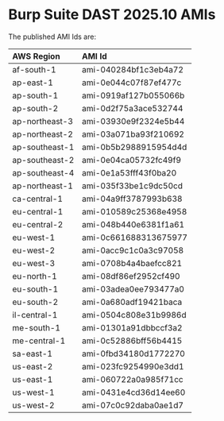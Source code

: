 # Burp Suite DAST 2025.10 AMIs

The published AMI Ids are:

| AWS Region | AMI Id |
| :--------- | :----- |
| af-south-1 | ami-040284bf1c3eb4a72 |
| ap-east-1 | ami-0e044c07f87ef477c |
| ap-south-1 | ami-0919af127b055066b |
| ap-south-2 | ami-0d2f75a3ace532744 |
| ap-northeast-3 | ami-03930e9f2324e5b44 |
| ap-northeast-2 | ami-03a071ba93f210692 |
| ap-southeast-1 | ami-0b5b2988915954d4d |
| ap-southeast-2 | ami-0e04ca05732fc49f9 |
| ap-southeast-4 | ami-0e1a53fff43f0ba20 |
| ap-northeast-1 | ami-035f33be1c9dc50cd |
| ca-central-1 | ami-04a9ff3787993b638 |
| eu-central-1 | ami-010589c25368e4958 |
| eu-central-2 | ami-048b440e6381f1a61 |
| eu-west-1 | ami-0c661688313675977 |
| eu-west-2 | ami-0acc9c1c0a3c97058 |
| eu-west-3 | ami-0708b4a4baefcc821 |
| eu-north-1 | ami-08df86ef2952cf490 |
| eu-south-1 | ami-03adea0ee793477a0 |
| eu-south-2 | ami-0a680adf19421baca |
| il-central-1 | ami-0504c808e31b9986d |
| me-south-1 | ami-01301a91dbbccf3a2 |
| me-central-1 | ami-0c52886bff56b4415 |
| sa-east-1 | ami-0fbd34180d1772270 |
| us-east-2 | ami-023fc9254990e3dd1 |
| us-east-1 | ami-060722a0a985f71cc |
| us-west-1 | ami-0431e4cd36d14ee60 |
| us-west-2 | ami-07c0c92daba0ae1d7 |
